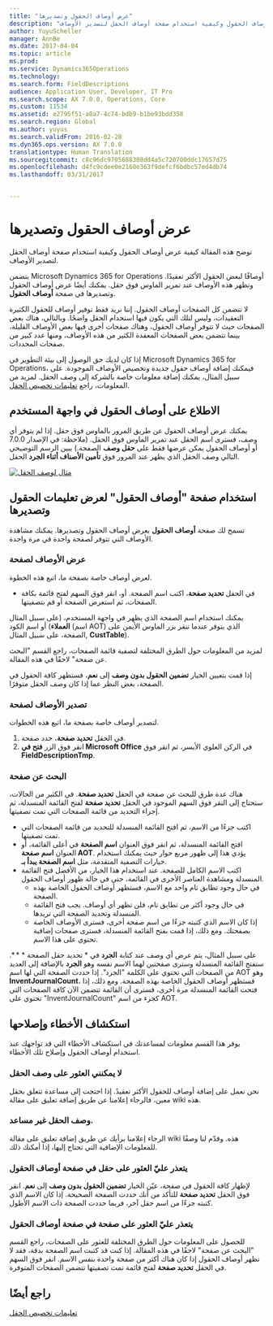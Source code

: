 ```yaml
---
title: "عرض أوصاف الحقول وتصديرها"
description: "توضح هذه المقالة كيفية عرض أوصاف الحقول وكيفية استخدام صفحة أوصاف الحقل لتصدير الأوصاف."
author: YuyuScheller
manager: AnnBe
ms.date: 2017-04-04
ms.topic: article
ms.prod: 
ms.service: Dynamics365Operations
ms.technology: 
ms.search.form: FieldDescriptions
audience: Application User, Developer, IT Pro
ms.search.scope: AX 7.0.0, Operations, Core
ms.custom: 11534
ms.assetid: e2795f51-a8a7-4c74-bdb9-b1be93bdd358
ms.search.region: Global
ms.author: yuyus
ms.search.validFrom: 2016-02-28
ms.dyn365.ops.version: AX 7.0.0
translationtype: Human Translation
ms.sourcegitcommit: c8c96dc9705688308dd4a5c720700ddc17657d75
ms.openlocfilehash: d4fc9cdee0e2160e363f9defcf6bdbc57ed4db74
ms.lasthandoff: 03/31/2017


---
```


# <a name="view-and-export-field-descriptions"></a>عرض أوصاف الحقول وتصديرها

توضح هذه المقالة كيفية عرض أوصاف الحقول وكيفية استخدام صفحة أوصاف الحقل لتصدير الأوصاف.

يتضمن Microsoft Dynamics 365 for Operations أوصافًا لبعض الحقول الأكثر تعقيدًا. وتظهر هذه الأوصاف عند تمرير الماوس فوق حقل. يمكنك أيضًا عرض أوصاف الحقول وتصديرها في صفحة **أوصاف الحقول**. 

لا تتضمن كل الصفحات أوصاف الحقول. إننا نريد فقط توفير أوصاف للحقول الكثيرة التعقيدات، وليس لتلك التي يكون فيها استخدام الحقل واضحًا. وبالتالي، هناك بعض الصفحات حيث لا تتوفر أوصاف الحقول، وهناك صفحات أخرى فيها بعض الأوصاف القليلة، بينما تتضمن بعض الصفحات المعقدة الكثير من هذه الأوصاف، ومنها عدد كبير من صفحات المحددات. 

إذا كان لديك حق الوصول إلى بيئة التطوير في Microsoft Dynamics 365 for Operations، فيمكنك إضافة أوصاف حقول جديدة وتخصيص الأوصاف الموجودة. على سبيل المثال، يمكنك إضافة معلومات خاصة بالشركة إلى وصف الحقل. لمزيد من المعلومات، راجع [تعليمات تخصيص الحقل](/dynamics365/operations/dev-itpro/user-interface/customize-field-help).

## <a name="see-field-descriptions-in-the-user-interface"></a>الاطلاع على أوصاف الحقول في واجهة المستخدم
يمكنك عرض أوصاف الحقول عن طريق المرور بالماوس فوق حقل. إذا لم يتوفر أي وصف، فسترى اسم الحقل عند تمرير الماوس فوق الحقل. (ملاحظة: في الإصدار 7.0.0 أو أوصاف الحقول يمكن عرضها فقط على **حقل وصف** الصفحة.) يبين الرسم التوضيحي التالي وصف الحقل الذي يظهر عند المرور فوق **تأمين الأصناف أثناء الجرد** الحقل. 

[![مثال لوصف الحقل](./media/field-description.png)](./media/field-description.png)

## <a name="use-the-field-descriptions-page-to-view-and-export-field-help"></a>استخدام صفحة "أوصاف الحقول" لعرض تعليمات الحقول وتصديرها
تسمح لك صفحة **أوصاف الحقول** بعرض أوصاف الحقول وتصديرها. يمكنك مشاهدة الأوصاف التي تتوفر لصفحة واحدة في مرة واحدة.

### <a name="view-the-descriptions-for-a-page"></a>عرض الأوصاف لصفحة

لعرض أوصاف خاصة بصفحة ما، اتبع هذه الخطوة.

-   في الحقل **تحديد صفحة‬**، اكتب اسم الصفحة. أو، انقر فوق السهم لفتح قائمة بكافة الصفحات، ثم استعرض الصفحة أو قم بتصفيتها.

يمكنك استخدام اسم الصفحة الذي يظهر في واجهة المستخدم، (على سبيل المثال **العملاء**) أو اسم الكود (اسم AOT) الذي يتوفر عندما تنقر بزر الماوس الأيمن على الصفحة، على سبيل المثال, **CustTable**). 

لمزيد من المعلومات حول الطرق المختلفة لتصفية قائمة الصفحات، راجع القسم "البحث عن صفحة" لاحقًا في هذه المقالة. 

إذا قمت بتعيين الخيار **تضمين الحقول بدون وصف** إلى **نعم**، فستظهر كافة الحقول في الصفحة، بغض النظر عما إذا كان وصف الحقل متوفرًا.

### <a name="export-the-descriptions-for-a-page"></a>تصدير الأوصاف لصفحة

لتصدير أوصاف خاصة بصفحة ما، اتبع هذه الخطوات.

1.  في الحقل **تحديد صفحة**، حدد صفحة.
2.  انقر فوق الزر **فتح في Microsoft Office** في الركن العلوي الأيسر، ثم انقر فوق **FieldDescriptionTmp**.

### <a name="searching-for-a-page"></a>البحث عن صفحة

هناك عدة طرق للبحث عن صفحة في الحقل **تحديد صفحة**. في الكثير من الحالات، ستحتاج إلى النقر فوق السهم الموجود في الحقل **تحديد صفحة** لفتح القائمة المنسدلة، ثم إجراء التحديد من قائمة الصفحات التي تمت تصفيتها.

-   اكتب جزءًا من الاسم، ثم افتح القائمة المنسدلة للتحديد من قائمة الصفحات التي تمت تصفيتها.
-   افتح القائمة المنسدلة، ثم انقر فوق العنوان **اسم الصفحة** في أعلى القائمة، أو العنوان **اسم صفحة AOT**. يؤدي هذا إلى ظهور مربع حوار حيث يمكنك استخدام خيارات التصفية المتقدمة، مثل **اسم الصفحة يبدأ بـ**.
-   اكتب الاسم الكامل للصفحة. عند استخدام هذا الخيار، من الأفضل فتح القائمة المنسدلة ومشاهدة العناصر الأخرى في القائمة، حتى في حالة ظهور أوصاف الحقول.
    -   في حال وجود تطابق تام واحد مع الاسم، فستظهر أوصاف الحقول الخاصة بهذه الصفحة.
    -   في حال وجود أكثر من تطابق تام، فلن تظهر أي أوصاف. يجب فتح القائمة المنسدلة وتحديد الصفحة التي تريدها.
    -   إذا كان الاسم الذي كتبته جزءًا من اسم صفحة أخرى، فسترى الأوصاف الخاصة بصفحتك. ومع ذلك، إذا قمت بفتح القائمة المنسدلة، فسترى صفحات إضافية تحتوي على هذا الاسم.

على سبيل المثال، يتم عرض أي وصف عند كتابة **الجرد** في * تحديد حقل الصفحة * * *. ستفتح القائمة المنسدلة وسترى صفحتين لهما الاسم نفسه وهو **الجرد** بالإضافة إلى العديد من الصفحات التي تحتوي على الكلمة "الجرد". إذا حددت الصفحة التي لها اسم AOT وهو **InventJournalCount**، فستظهر أوصاف الحقول الخاصة بهذه الصفحة. ومع ذلك، إذا فتحت القائمة المنسدلة مرة أخرى، فسترى أن القائمة تتضمن الآن كافة الصفحات التي تحتوي على "InventJournalCount" كجزء من اسم AOT.

## <a name="troubleshooting"></a>استكشاف الأخطاء وإصلاحها
يوفر هذا القسم معلومات لمساعدتك في استكشاف الأخطاء التي قد تواجهك عند استخدام أوصاف الحقول وإصلاح تلك الأخطاء.

### <a name="i-cant-find-a-field-description"></a>لا يمكنني العثور على وصف الحقل

نحن نعمل على إضافة أوصاف للحقول الأكثر تعقيدً. إذا احتجت إلى مساعدة تتعلق بحقل معين، فالرجاء إعلامنا عن طريق إضافة تعليق على مقالة wiki هذه.

### <a name="the-field-description-isnt-helpful"></a>وصف الحقل غير مساعد.

الرجاء إعلامنا برأيك عن طريق إضافة تعليق على مقالة wiki هذه. وقدّم لنا وصفًا للمعلومات الإضافية التي تحتاج إليها، إذا أمكنك ذلك.

### <a name="i-cant-find-a-field-on-the-field-descriptions-page"></a>يتعذر عليّ العثور على حقل في صفحة أوصاف الحقول

لإظهار كافة الحقول في صفحة، عيّن الخيار **تضمين الحقول بدون وصف** إلى **نعم**. انقر فوق الحقل **تحديد صفحة** للتأكد من أنك حددت الصفحة الصحيحة. إذا كان الاسم الذي كتبته جزءًا من اسم حقل آخر، فربما حددت الصفحة ذات الاسم الأطول.

### <a name="i-cant-find-a-page-on-the-field-descriptions-page"></a>يتعذر عليّ العثور على صفحة في صفحة أوصاف الحقول

للحصول على المعلومات حول الطرق المختلفة للعثور على الصفحات، راجع القسم "البحث عن صفحة" لاحقًا في هذه المقالة. إذا كنت قد كتبت اسم الصفحة بدقة، فقد لا تظهر أوصاف الحقول إذا كان هناك أكثر من صفحة واحدة بنفس الاسم. انقر فوق السهم في الحقل **تحديد صفحة** لفتح قائمة تمت تصفيتها تتضمن الصفحات المتوفرة.

<a name="see-also"></a>راجع أيضًا
--------

[تعليمات تخصيص الحقل](https:/docs.microsoft.com/en-us/dynamics365/operations/dev-itpro/user-interface/customize-field-help.md)



